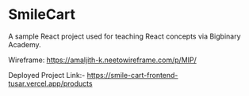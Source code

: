 # SmileCart

A sample React project used for teaching React concepts via Bigbinary Academy.

Wireframe: https://amaljith-k.neetowireframe.com/p/MIP/

Deployed Project Link:- https://smile-cart-frontend-tusar.vercel.app/products
